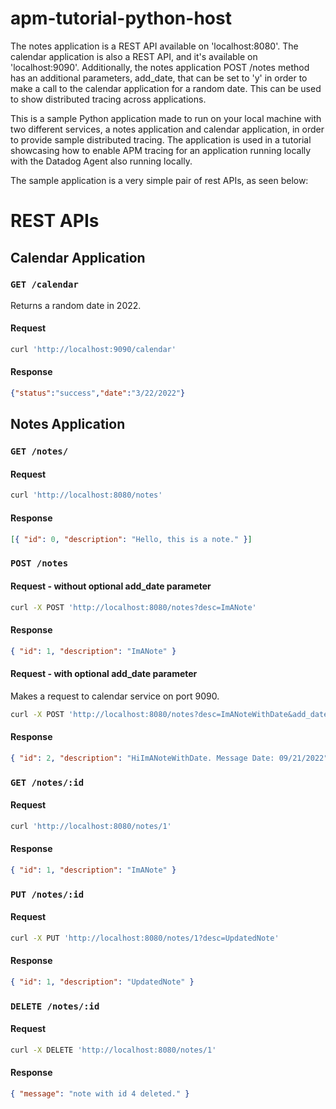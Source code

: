 # apm-tutorial-python-host

The notes application is a REST API available on 'localhost:8080'. The calendar application is also a REST API, and it's available on 'localhost:9090'. Additionally, the notes application POST /notes method has an additional parameters, add_date, that can be set to 'y' in order to make a call to the calendar application for a random date. This can be used to show distributed tracing across applications.

This is a sample Python application made to run on your local machine with two different services, a notes application and calendar application, in order to provide sample distributed tracing. The application is used in a tutorial showcasing how to enable APM tracing for an application running locally with the Datadog Agent also running locally.

The sample application is a very simple pair of rest APIs, as seen below:

# REST APIs

## Calendar Application

### `GET /calendar`

Returns a random date in 2022.

#### Request

```sh
curl 'http://localhost:9090/calendar'
```

#### Response

```json
{"status":"success","date":"3/22/2022"}
```

## Notes Application

### `GET /notes/`

#### Request

```sh
curl 'http://localhost:8080/notes'
```

#### Response

```json
[{ "id": 0, "description": "Hello, this is a note." }]
```

### `POST /notes`

#### Request - without optional add_date parameter

```sh
curl -X POST 'http://localhost:8080/notes?desc=ImANote'
```

#### Response

```json
{ "id": 1, "description": "ImANote" }
```

#### Request - with optional add_date parameter

Makes a request to calendar service on port 9090.

```sh
curl -X POST 'http://localhost:8080/notes?desc=ImANoteWithDate&add_date=y'
```

#### Response

```json
{ "id": 2, "description": "HiImANoteWithDate. Message Date: 09/21/2022" }
```

### `GET /notes/:id`

#### Request

```sh
curl 'http://localhost:8080/notes/1'
```

#### Response

```json
{ "id": 1, "description": "ImANote" }
```

### `PUT /notes/:id`

#### Request

```sh
curl -X PUT 'http://localhost:8080/notes/1?desc=UpdatedNote'
```

#### Response

```json
{ "id": 1, "description": "UpdatedNote" }
```

### `DELETE /notes/:id`

#### Request

```sh
curl -X DELETE 'http://localhost:8080/notes/1'
```

#### Response

```json
{ "message": "note with id 4 deleted." }
```
